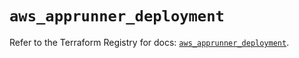 # `aws_apprunner_deployment`

Refer to the Terraform Registry for docs: [`aws_apprunner_deployment`](https://registry.terraform.io/providers/hashicorp/aws/5.63.1/docs/resources/apprunner_deployment).
